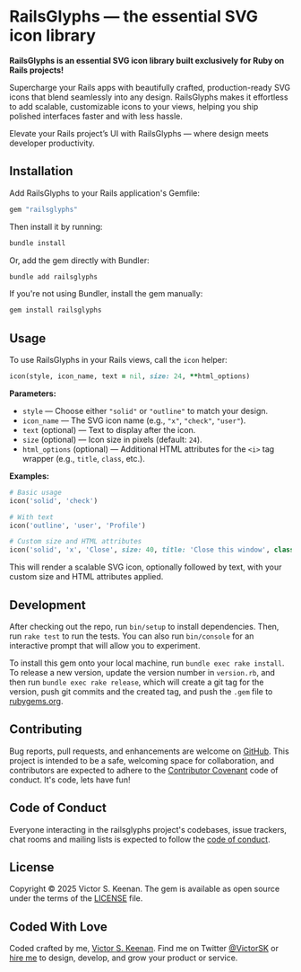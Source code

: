# RailsGlyphs — the essential SVG icon library

**RailsGlyphs is an essential SVG icon library built exclusively for Ruby on Rails projects!**

Supercharge your Rails apps with beautifully crafted, production-ready SVG icons that blend seamlessly into any design. RailsGlyphs makes it effortless to add scalable, customizable icons to your views, helping you ship polished interfaces faster and with less hassle.

Elevate your Rails project’s UI with RailsGlyphs — where design meets developer productivity.

## Installation

Add RailsGlyphs to your Rails application's Gemfile:

```ruby
gem "railsglyphs"
```

Then install it by running:

```bash
bundle install
```

Or, add the gem directly with Bundler:

```bash
bundle add railsglyphs
```

If you're not using Bundler, install the gem manually:

```bash
gem install railsglyphs
```

## Usage

To use RailsGlyphs in your Rails views, call the `icon` helper:

```ruby
icon(style, icon_name, text = nil, size: 24, **html_options)
```

**Parameters:**

- `style` — Choose either `"solid"` or `"outline"` to match your design.
- `icon_name` — The SVG icon name (e.g., `"x"`, `"check"`, `"user"`).
- `text` (optional) — Text to display after the icon.
- `size` (optional) — Icon size in pixels (default: `24`).
- `html_options` (optional) — Additional HTML attributes for the `<i>` tag wrapper (e.g., `title`, `class`, etc.).

**Examples:**

```ruby
# Basic usage
icon('solid', 'check')

# With text
icon('outline', 'user', 'Profile')

# Custom size and HTML attributes
icon('solid', 'x', 'Close', size: 40, title: 'Close this window', class: 'text-red-500')
```

This will render a scalable SVG icon, optionally followed by text, with your custom size and HTML attributes applied.

## Development

After checking out the repo, run `bin/setup` to install dependencies. Then, run `rake test` to run the tests. You can also run `bin/console` for an interactive prompt that will allow you to experiment.

To install this gem onto your local machine, run `bundle exec rake install`. To release a new version, update the version number in `version.rb`, and then run `bundle exec rake release`, which will create a git tag for the version, push git commits and the created tag, and push the `.gem` file to [rubygems.org](https://rubygems.org).

## Contributing

Bug reports, pull requests, and enhancements are welcome on [GitHub](https://github.com/VictorSK/railsglyphs). This project is intended to be a safe, welcoming space for collaboration, and contributors are expected to adhere to the [Contributor Covenant](http://contributor-covenant.org) code of conduct. It's code, lets have fun!

## Code of Conduct

Everyone interacting in the railsglyphs project's codebases, issue trackers, chat rooms and mailing lists is expected to follow the [code of conduct](https://github.com/VictorSK/railsglyphs/blob/master/CODE_OF_CONDUCT.md).

## License

Copyright © 2025 Victor S. Keenan. The gem is available as open source under the terms of the [LICENSE](LICENSE) file.

## Coded With Love

Coded crafted by me, [Victor S. Keenan](https://www.victorkeenan.com). Find me on Twitter [@VictorSK](https://twitter.com/victorsk) or [hire me](https://www.inspyre.com) to design, develop, and grow your product or service.
